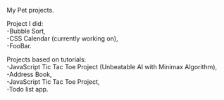 
My Pet projects.  

Project I did:  
-Bubble Sort,   	
  -CSS Calendar (currently working on),  
-FooBar.  

Projects based on tutorials:  
-JavaScript Tic Tac Toe Project (Unbeatable AI with Minimax Algorithm),  
-Address Book,  
-JavaScript Tic Tac Toe Project,  
-Todo list app.  
